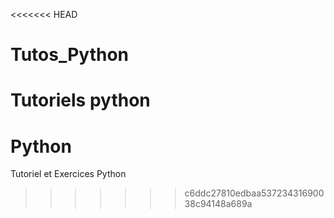 <<<<<<< HEAD
# Tutos_Python
Tutoriels python
=======
# Python
Tutoriel et Exercices Python
>>>>>>> c6ddc27810edbaa53723431690038c94148a689a

